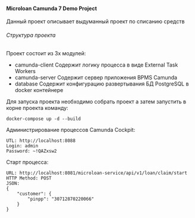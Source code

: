 <h4>Microloan Camunda 7 Demo Project</h4>
<p>Данный проект описывает выдуманный проект по списанию средств</p>
<h6>Структура проекта</h6>
<p>Проект состоит из 3х модулей:</p>
<ul>
<li>camunda-client Содержит логику процесса в виде External Task Workers</li>
<li>camunda-server Содержит сервер приложения BPMS Camunda</li>
<li>database Содержит конфигурацию развертывания БД PostgreSQL в docker контейнере</li>
</ul>

<p>Для запуска проекта необходимо собрать проект а затем запустить в корне проекта команду:</p>

```
docker-compose up -d --build
```

<p>Администрирование процессов Camunda Cockpit:</p>

```
UTL: http://localhost:8088
Login: admin
Password: ~!QAZxsw2
```

<p>Старт процесса:</p>

```
URL: http://localhost:8081/microloan-service/api/v1/loan/claim/start
HTTP Method: POST
JSON: 
{
    "customer": {
        "pinpp": "30712870220066"
    }
}
```
